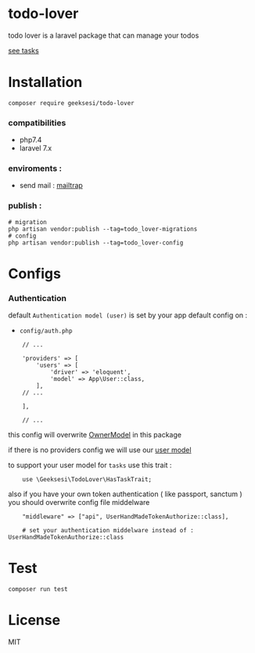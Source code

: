 # todo-lover
todo lover is a laravel package that can manage your todos

[see tasks](https://github.com/geeksesi/todo-lover/blob/master/Task.pdf)

# Installation
```
composer require geeksesi/todo-lover
```

### compatibilities
- php7.4
- laravel 7.x


### enviroments :
- send mail : [mailtrap](https://mailtrap.io/blog/send-email-in-laravel/)


### publish :
```
# migration
php artisan vendor:publish --tag=todo_lover-migrations
# config
php artisan vendor:publish --tag=todo_lover-config
```

# Configs

### Authentication 
default `Authentication model (user)` is set by your app default config on : 
- `config/auth.php` 
```
    // ...

    'providers' => [
        'users' => [
            'driver' => 'eloquent',
            'model' => App\User::class,
        ],
    // ...
    
    ],

    // ...
```
this config will overwrite [OwnerModel](https://github.com/geeksesi/todo-lover/blob/ffa8bccd9b84a84ad2cc32e584f5cf1d2544d16e/src/TodoLoverServiceProvider.php#L39) in this package

if there is no providers config we will use our [user model](https://github.com/geeksesi/todo-lover/blob/master/src/Models/User.php) 

to support your user model for `tasks` use this trait :
```
    use \Geeksesi\TodoLover\HasTaskTrait;
```

also if you have your own token authentication ( like passport, sanctum ) you should overwrite config file middelware
```
    "middleware" => ["api", UserHandMadeTokenAuthorize::class],

    # set your authentication middelware instead of : UserHandMadeTokenAuthorize::class
```

# Test
```
composer run test
```

# License 
MIT 
